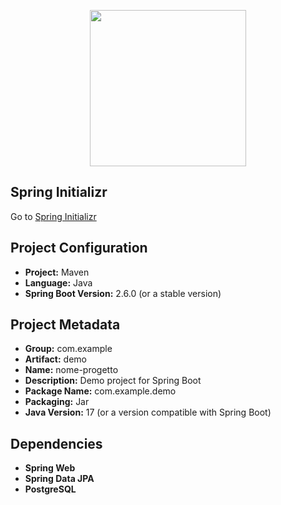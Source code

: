 
<p align="center">
  <a href="https://www.postgresql.org/">
    <img src="https://vscjava.gallerycdn.vsassets.io/extensions/vscjava/vscode-spring-initializr/0.11.2023070103/1688180724473/Microsoft.VisualStudio.Services.Icons.Default" height="250">
  </a>
</p>

## Spring Initializr
Go to [Spring Initializr](https://start.spring.io/)

## Project Configuration
- **Project:** Maven
- **Language:** Java
- **Spring Boot Version:** 2.6.0 (or a stable version)

## Project Metadata
- **Group:** com.example
- **Artifact:** demo
- **Name:** nome-progetto
- **Description:** Demo project for Spring Boot
- **Package Name:** com.example.demo
- **Packaging:** Jar
- **Java Version:** 17 (or a version compatible with Spring Boot)

## Dependencies
- **Spring Web**
- **Spring Data JPA**
- **PostgreSQL**
